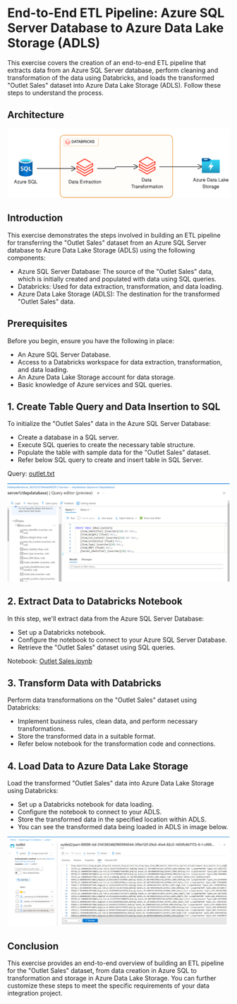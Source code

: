 # End-to-End ETL Pipeline: Azure SQL Server Database to Azure Data Lake Storage (ADLS)

This exercise covers the creation of an end-to-end ETL pipeline that extracts data from an Azure SQL Server database, perform cleaning and transformation of the data using Databricks, and loads the transformed "Outlet Sales" dataset into Azure Data Lake Storage (ADLS). Follow these steps to understand the process.

## Architecture
<img src="architecture.png">

## Introduction

This exercise demonstrates the steps involved in building an ETL pipeline for transferring the "Outlet Sales" dataset from an Azure SQL Server database to Azure Data Lake Storage (ADLS) using the following components:

- Azure SQL Server Database: The source of the "Outlet Sales" data, which is initially created and populated with data using SQL queries.
- Databricks: Used for data extraction, transformation, and data loading.
- Azure Data Lake Storage (ADLS): The destination for the transformed "Outlet Sales" data.

## Prerequisites

Before you begin, ensure you have the following in place:

- An Azure SQL Server Database.
- Access to a Databricks workspace for data extraction, transformation, and data loading.
- An Azure Data Lake Storage account for data storage.
- Basic knowledge of Azure services and SQL queries.

## 1. Create Table Query and Data Insertion to SQL 

To initialize the "Outlet Sales" data in the Azure SQL Server Database:
- Create a database in a SQL server.
- Execute SQL queries to create the necessary table structure.
- Populate the table with sample data for the "Outlet Sales" dataset.
- Refer below SQL query to create and insert table in SQL Server.
 
 Query: [outlet.txt](https://github.com/shubhammirajkar/sales-outlet-etl-pipeline/blob/main/outlet.txt)
  
<img src="database_creation.png">

## 2. Extract Data to Databricks Notebook

In this step, we'll extract data from the Azure SQL Server Database:

- Set up a Databricks notebook.
- Configure the notebook to connect to your Azure SQL Server Database.
- Retrieve the "Outlet Sales" dataset using SQL queries.

 Notebook: [Outlet Sales.ipynb](https://github.com/shubhammirajkar/sales-outlet-etl-pipeline/blob/main/Outlet%20Sales.ipynb)

## 3. Transform Data with Databricks

Perform data transformations on the "Outlet Sales" dataset using Databricks:

- Implement business rules, clean data, and perform necessary transformations.
- Store the transformed data in a suitable format.
- Refer below notebook for the transformation code and connections.


## 4. Load Data to Azure Data Lake Storage

Load the transformed "Outlet Sales" data into Azure Data Lake Storage using Databricks:

- Set up a Databricks notebook for data loading.
- Configure the notebook to connect to your ADLS.
- Store the transformed data in the specified location within ADLS.
- You can see the transformed data being loaded in ADLS in image below.
<img src="transformed_data.png">

## Conclusion

This exercise provides an end-to-end overview of building an ETL pipeline for the "Outlet Sales" dataset, from data creation in Azure SQL to transformation and storage in Azure Data Lake Storage. You can further customize these steps to meet the specific requirements of your data integration project.
